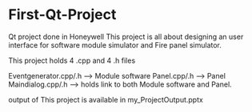 # First-Qt-Project
Qt project done in Honeywell
This project is all about designing an user interface for software module simulator and Fire panel simulator.

This project holds 4 .cpp and 4 .h files

Eventgenerator.cpp/.h --> Module software
Panel.cpp/.h --> Panel
Maindialog.cpp/.h --> holds link to both Module software and Panel.


output of This project is available in my_ProjectOutput.pptx
 
